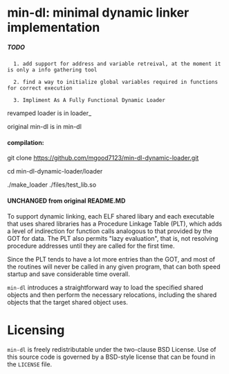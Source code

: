 # min-dl: minimal dynamic linker implementation

##### TODO
      1. add support for address and variable retreival, at the moment it is only a info gathering tool
      
      2. find a way to initialize global variables required in functions for correct execution

      3. Impliment As A Fully Functional Dynamic Loader
 

revamped loader is in loader_

original min-dl is in min-dl

#### compilation:

git clone https://github.com/mgood7123/min-dl-dynamic-loader.git

cd min-dl-dynamic-loader/loader

./make_loader ./files/test_lib.so




#### UNCHANGED from original README.MD
To support dynamic linking, each ELF shared libary and each executable that
uses shared libraries has a Procedure Linkage Table (PLT), which adds a level
of indirection for function calls analogous to that provided by the GOT for
data. The PLT also permits "lazy evaluation", that is, not resolving
procedure addresses until they are called for the first time.

Since the PLT tends to have a lot more entries than the GOT, and most of the
routines will never be called in any given program, that can both speed
startup and save considerable time overall.

`min-dl` introduces a straightforward way to load the specified shared
objects and then perform the necessary relocations, including the shared
objects that the target shared object uses.

# Licensing
`min-dl` is freely redistributable under the two-clause BSD License.
Use of this source code is governed by a BSD-style license that can be found
in the `LICENSE` file.

